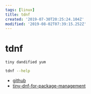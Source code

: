 ```yaml
---
tags: [linux]
title: tdnf
created: '2019-07-30T20:25:24.104Z'
modified: '2019-08-02T07:39:15.252Z'
---
```


# tdnf

`tiny dandified yum`

```sh
tdnf --help
```
- [github](https://github.com/vmware/tdnf)
- [tiny-dnf-for-package-management](https://github.com/vmware/photon/blob/master/docs/photon-admin-guide.md#tiny-dnf-for-package-management)


